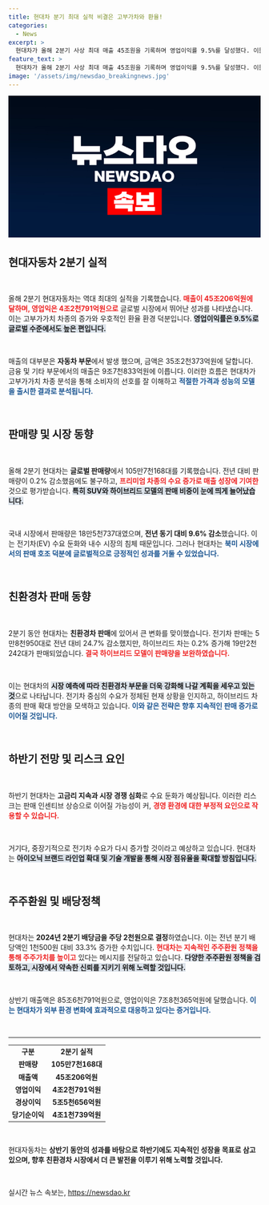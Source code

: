 ```yaml
---
title: 현대차 분기 최대 실적 비결은 고부가차와 환율!
categories:
  - News
excerpt: >
  현대차가 올해 2분기 사상 최대 매출 45조원을 기록하며 영업이익률 9.5%를 달성했다. 이들은 고부가가치 차종 판매 확대와 유리한 환율 덕분에 실적을 끌어올렸다.
feature_text: >
  현대차가 올해 2분기 사상 최대 매출 45조원을 기록하며 영업이익률 9.5%를 달성했다. 이들은 고부가가치 차종 판매 확대와 유리한 환율 덕분에 실적을 끌어올렸다.
image: '/assets/img/newsdao_breakingnews.jpg'
---
```


<p><img src="/assets/img/newsdao_breakingnews.jpg" alt="cryptoinkorea 속보" /></p>

<h2 data-ke-size="size26">현대자동차 2분기 실적</h2>

<p data-ke-size="size16">&nbsp;</p>

<p>올해 2분기 현대자동차는 역대 최대의 실적을 기록했습니다. <b><span style="color: #ee2323;">매출이 45조206억원에 달하며, 영업익은 4조2천791억원으로</span></b> 글로벌 시장에서 뛰어난 성과를 나타냈습니다. 이는 고부가가치 차종의 증가와 우호적인 환율 환경 덕분입니다. <b><span style="background-color: #21538527;">영업이익률은 9.5%로 글로벌 수준에서도 높은 편입니다.</span></b> </p>

<p data-ke-size="size16">&nbsp;</p>

<p>매출의 대부분은 <b>자동차 부문</b>에서 발생 했으며, 금액은 35조2천373억원에 달합니다. 금융 및 기타 부문에서의 매출은 9조7천833억원에 이릅니다. 이러한 흐름은 현대차가 고부가가치 차종 분석을 통해 소비자의 선호를 잘 이해하고 <b><span style="color: #1a5490;">적절한 가격과 성능의 모델을 출시한 결과로 분석됩니다.</span></b> </p>

<p data-ke-size="size16">&nbsp;</p>

<h2 data-ke-size="size26">판매량 및 시장 동향</h2>

<p data-ke-size="size16">&nbsp;</p>

<p>올해 2분기 현대차는 <b>글로벌 판매량</b>에서 105만7천168대를 기록했습니다. 전년 대비 판매량이 0.2% 감소했음에도 불구하고, <b><span style="color: #ee2323;">프리미엄 차종의 수요 증가로 매출 성장에 기여한</span></b> 것으로 평가받습니다. <b><span style="background-color: #21538527;">특히 SUV와 하이브리드 모델의 판매 비중이 눈에 띄게 늘어났습니다.</span></b> </p>

<p data-ke-size="size16">&nbsp;</p>

<p>국내 시장에서 판매량은 18만5천737대였으며, <b>전년 동기 대비 9.6% 감소</b>했습니다. 이는 전기차(EV) 수요 둔화와 내수 시장의 침체 때문입니다. 그러나 현대차는 <b><span style="color: #1a5490;">북미 시장에서의 판매 호조 덕분에 글로벌적으로 긍정적인 성과를 거둘 수 있었습니다.</span></b> </p>

<p data-ke-size="size16">&nbsp;</p>

<h2 data-ke-size="size26">친환경차 판매 동향</h2>

<p data-ke-size="size16">&nbsp;</p>

<p>2분기 동안 현대차는 <b>친환경차 판매</b>에 있어서 큰 변화를 맞이했습니다. 전기차 판매는 5만8천950대로 전년 대비 24.7% 감소했지만, 하이브리드 차는 0.2% 증가해 19만2천242대가 판매되었습니다. <b><span style="color: #ee2323;">결국 하이브리드 모델이 판매량을 보완하였습니다.</span></b> </p>

<p data-ke-size="size16">&nbsp;</p>

<p>이는 현대차의 <b><span style="background-color: #21538527;">시장 예측에 따라 친환경차 부문을 더욱 강화해 나갈 계획을 세우고 있는 것</span></b>으로 나타납니다. 전기차 중심의 수요가 정체된 현재 상황을 인지하고, 하이브리드 차종의 판매 확대 방안을 모색하고 있습니다. <b><span style="color: #1a5490;">이와 같은 전략은 향후 지속적인 판매 증가로 이어질 것입니다.</span></b> </p>

<p data-ke-size="size16">&nbsp;</p>

<h2 data-ke-size="size26">하반기 전망 및 리스크 요인</h2>

<p data-ke-size="size16">&nbsp;</p>

<p>하반기 현대차는 <b>고금리 지속과 시장 경쟁 심화</b>로 수요 둔화가 예상됩니다. 이러한 리스크는 판매 인센티브 상승으로 이어질 가능성이 커, <b><span style="color: #ee2323;">경영 환경에 대한 부정적 요인으로 작용할 수 있습니다.</span></b> </p>

<p data-ke-size="size16">&nbsp;</p>

<p>거기다, 중장기적으로 전기차 수요가 다시 증가할 것이라고 예상하고 있습니다. 현대차는 <b><span style="background-color: #21538527;">아이오닉 브랜드 라인업 확대 및 기술 개발을 통해 시장 점유율을 확대할 방침입니다.</span></b> </p>

<p data-ke-size="size16">&nbsp;</p>

<h2 data-ke-size="size26">주주환원 및 배당정책</h2>

<p data-ke-size="size16">&nbsp;</p>

<p>현대차는 <b>2024년 2분기 배당금을 주당 2천원으로 결정</b>하였습니다. 이는 전년 분기 배당액인 1천500원 대비 33.3% 증가한 수치입니다. <b><span style="color: #ee2323;">현대차는 지속적인 주주환원 정책을 통해 주주가치를 높이고</span></b> 있다는 메시지를 전달하고 있습니다. <b><span style="background-color: #21538527;">다양한 주주환원 정책을 검토하고, 시장에서 약속한 신뢰를 지키기 위해 노력할 것입니다.</span></b></p>

<p data-ke-size="size16">&nbsp;</p>

<p>상반기 매출액은 85조6천791억원으로, 영업이익은 7조8천365억원에 달했습니다. <b><span style="color: #1a5490;">이는 현대차가 외부 환경 변화에 효과적으로 대응하고 있다는 증거입니다.</span></b> </p>

<p data-ke-size="size16">&nbsp;</p>

<hr />

<table style="width: 100%; border-collapse: collapse;">
    <tr>
        <td style="text-align: center; height: 17px;"><b>구분</b></td>
        <td style="text-align: center; height: 17px;"><b>2분기 실적</b></td>
    </tr>
    <tr>
        <td style="text-align: center; height: 17px;"><b>판매량</b></td>
        <td style="text-align: center; height: 17px;"><b>105만7천168대</b></td>
    </tr>
    <tr>
        <td style="text-align: center; height: 17px;"><b>매출액</b></td>
        <td style="text-align: center; height: 17px;"><b>45조206억원</b></td>
    </tr>
    <tr>
        <td style="text-align: center; height: 17px;"><b>영업이익</b></td>
        <td style="text-align: center; height: 17px;"><b>4조2천791억원</b></td>
    </tr>
    <tr>
        <td style="text-align: center; height: 17px;"><b>경상이익</b></td>
        <td style="text-align: center; height: 17px;"><b>5조5천656억원</b></td>
    </tr>
    <tr>
        <td style="text-align: center; height: 17px;"><b>당기순이익</b></td>
        <td style="text-align: center; height: 17px;"><b>4조1천739억원</b></td>
    </tr>
</table>

<p data-ke-size="size16">&nbsp;</p> 

<p>현대자동차는 <b>상반기 동안의 성과를 바탕으로 하반기에도 지속적인 성장을 목표로 삼고 있으며, 향후 친환경차 시장에서 더 큰 발전을 이루기 위해 노력할 것입니다.</b> </p>

<p data-ke-size="size16">&nbsp;</p>
실시간 뉴스 속보는, <a href="https://newsdao.kr" rel="dofollow">https://newsdao.kr</a>


